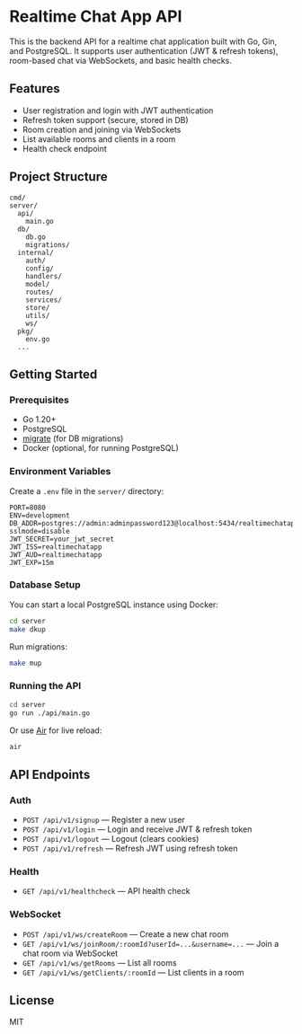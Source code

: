 # Realtime Chat App API

This is the backend API for a realtime chat application built with Go, Gin, and PostgreSQL. It supports user authentication (JWT & refresh tokens), room-based chat via WebSockets, and basic health checks.

## Features

- User registration and login with JWT authentication
- Refresh token support (secure, stored in DB)
- Room creation and joining via WebSockets
- List available rooms and clients in a room
- Health check endpoint

## Project Structure

```
cmd/
server/
  api/
    main.go
  db/
    db.go
    migrations/
  internal/
    auth/
    config/
    handlers/
    model/
    routes/
    services/
    store/
    utils/
    ws/
  pkg/
    env.go
  ...
```

## Getting Started

### Prerequisites

- Go 1.20+
- PostgreSQL
- [migrate](https://github.com/golang-migrate/migrate) (for DB migrations)
- Docker (optional, for running PostgreSQL)

### Environment Variables

Create a `.env` file in the `server/` directory:

```
PORT=8080
ENV=development
DB_ADDR=postgres://admin:adminpassword123@localhost:5434/realtimechatapp?sslmode=disable
JWT_SECRET=your_jwt_secret
JWT_ISS=realtimechatapp
JWT_AUD=realtimechatapp
JWT_EXP=15m
```

### Database Setup

You can start a local PostgreSQL instance using Docker:

```sh
cd server
make dkup
```

Run migrations:

```sh
make mup
```

### Running the API

```sh
cd server
go run ./api/main.go
```

Or use [Air](https://github.com/cosmtrek/air) for live reload:

```sh
air
```

## API Endpoints

### Auth

- `POST /api/v1/signup` — Register a new user
- `POST /api/v1/login` — Login and receive JWT & refresh token
- `POST /api/v1/logout` — Logout (clears cookies)
- `POST /api/v1/refresh` — Refresh JWT using refresh token

### Health

- `GET /api/v1/healthcheck` — API health check

### WebSocket

- `POST /api/v1/ws/createRoom` — Create a new chat room
- `GET /api/v1/ws/joinRoom/:roomId?userId=...&username=...` — Join a chat room via WebSocket
- `GET /api/v1/ws/getRooms` — List all rooms
- `GET /api/v1/ws/getClients/:roomId` — List clients in a room

## License

MIT